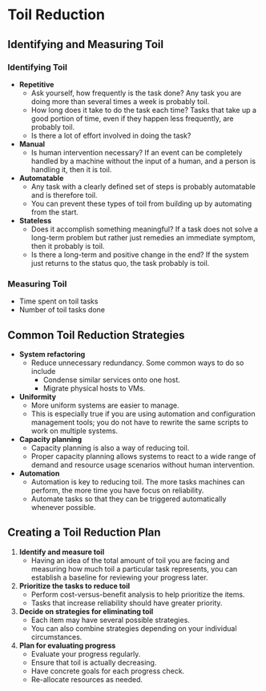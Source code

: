 # Toil Reduction

## Identifying and Measuring Toil

### Identifying Toil

* **Repetitive**
    * Ask yourself, how frequently is the task done? Any task you are doing more than several times a week is probably toil.
    * How long does it take to do the task each time? Tasks that take up a good portion of time, even if they happen less frequently, are probably toil.
    * Is there a lot of effort involved in doing the task?
* **Manual**
    * Is human intervention necessary? If an event can be completely handled by a machine without the input of a human, and a person is handling it, then it is toil.
* **Automatable**
    * Any task with a clearly defined set of steps is probably automatable and is therefore toil.
    * You can prevent these types of toil from building up by automating from the start.
* **Stateless**
    * Does it accomplish something meaningful? If a task does not solve a long-term problem but rather just remedies an immediate symptom, then it probably is toil.
    * Is there a long-term and positive change in the end? If the system just returns to the status quo, the task probably is toil.

### Measuring Toil

* Time spent on toil tasks
* Number of toil tasks done

## Common Toil Reduction Strategies

* **System refactoring**
    * Reduce unnecessary redundancy. Some common ways to do so include
        * Condense similar services onto one host.
        * Migrate physical hosts to VMs.
* **Uniformity**
    * More uniform systems are easier to manage.
    * This is especially true if you are using automation and configuration management tools; you do not have to rewrite the same scripts to work on multiple systems.
* **Capacity planning**
    * Capacity planning is also a way of reducing toil.
    * Proper capacity planning allows systems to react to a wide range of demand and resource usage scenarios without human intervention.
* **Automation**
    * Automation is key to reducing toil. The more tasks machines can perform, the more time you have focus on reliability.
    * Automate tasks so that they can be triggered automatically whenever possible.

## Creating a Toil Reduction Plan

1. **Identify and measure toil**
    * Having an idea of the total amount of toil you are facing and measuring how much toil a particular task represents, you can establish a baseline for reviewing your progress later.
2. **Prioritize the tasks to reduce toil**
    * Perform cost-versus-benefit analysis to help prioritize the items.
    * Tasks that increase reliability should have greater priority.
3. **Decide on strategies for eliminating toil**
    * Each item may have several possible strategies.
    * You can also combine strategies depending on your individual circumstances.
4. **Plan for evaluating progress**
    * Evaluate your progress regularly.
    * Ensure that toil is actually decreasing.
    * Have concrete goals for each progress check.
    * Re-allocate resources as needed.
 
